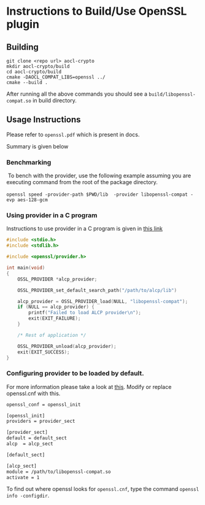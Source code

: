 # Instructions to Build/Use OpenSSL plugin


## Building

```
git clone <repo url> aocl-crypto
mkdir aocl-crypto/build
cd aocl-crypto/build
cmake -DAOCL_COMPAT_LIBS=openssl ../
cmake --build .
```

After running all the above commands you should see a `build/libopenssl-compat.so` in build directory.

## Usage Instructions

Please refer to `openssl.pdf` which is present in docs.

Summary is given below

### Benchmarking
​	To bench with the provider, use the following example assuming you are executing command from the root of the package directory.

​	```openssl speed -provider-path $PWD/lib  -provider libopenssl-compat -evp aes-128-gcm```

### Using provider in a C program

Instructions to use provider in a C program is given in [this link](https://github.com/openssl/openssl/blob/master/README-PROVIDERS.md)

```c
#include <stdio.h>
#include <stdlib.h>

#include <openssl/provider.h>

int main(void)
{
    OSSL_PROVIDER *alcp_provider;

	OSSL_PROVIDER_set_default_search_path("/path/to/alcp/lib")

    alcp_provider = OSSL_PROVIDER_load(NULL, "libopenssl-compat");
    if (NULL == alcp_provider) {
        printf("Failed to load ALCP provider\n");
        exit(EXIT_FAILURE);
    }

    /* Rest of application */

    OSSL_PROVIDER_unload(alcp_provider);
    exit(EXIT_SUCCESS);
}
```
### Configuring provider to be loaded by default.

For more information please take a look at [this](https://www.openssl.org/docs/manmaster/man5/config.html). Modify or replace openssl.cnf with this.

```sh
openssl_conf = openssl_init

[openssl_init]
providers = provider_sect

[provider_sect]
default = default_sect
alcp  = alcp_sect

[default_sect]

[alcp_sect]
module = /path/to/libopenssl-compat.so
activate = 1
```

To find out where openssl looks for `openssl.cnf`, type the command ```openssl info -configdir```.